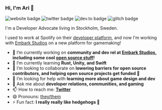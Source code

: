 ### Hi, I'm Ari 👋

![website badge](https://img.shields.io/badge/website-ariv.se-yellow?style=flat-square&link=https://ariv.se)
![twitter badge](https://img.shields.io/badge/twitter-@AriVanider-blue?style=flat-square&link=https://twitter.com/arivanider&logo=twitter)
![dev.to badge](https://img.shields.io/badge/dev.to-ari-black?style=flat-square&link=https://dev.to/ari&logo=dev.to)
![glitch badge](https://img.shields.io/badge/glitch-@a-magenta?style=flat-square&link=https://glitch.com/@a&logo=glitch)

I'm a Developer Advocate living in Stockholm, Sweden.

I used to work at Spotify on their [developer platform](https://developer.spotify.com), and now I'm working with [Embark Studios](https://github.com/EmbarkStudios) on a new platform for gamemaking!

- 🔭 I’m currently working on **community and dev rel at [Embark Studios](https://github.com/EmbarkStudios), including some cool [open source stuff](https://embark.dev)!**
- 🌱 I’m currently learning **Rust, Unity, and Swift**
- 👯 I’m looking to collaborate on **lowering barriers for open source contributors, and helping open source projects get funded 💸**
- 🤔 I’m looking for help with **learning more about game design and dev**
- 💬 Ask me about **developer relations, communities, and gaming**
- 📫 How to reach me: **[Twitter](https://twitter.com/AriVanider)**
- 😄 Pronouns: [they/them](https://pronoun.is/they)
- ⚡ Fun fact: **I really really like hedgehogs 🦔**
